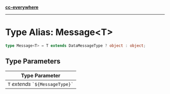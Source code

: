 [**cc-everywhere**](../../../../../index.md)

***

# Type Alias: Message<T\>

```ts
type Message<T> = T extends DataMessageType ? object : object;
```

## Type Parameters

| Type Parameter |
| ------ |
| `T` *extends* `` `${MessageType}` `` |

